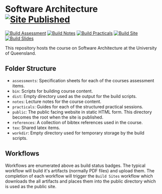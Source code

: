 # Software Architecture [![Site Published](https://img.shields.io/badge/website-published-brightgreen)](https://csse4400.brae.dev/)


[![Build Assessment](https://github.com/BraeWebb/software-architecture/actions/workflows/build-assessment.yml/badge.svg?branch=main)](https://github.com/BraeWebb/software-architecture/actions/workflows/build-assessment.yml)
[![Build Notes](https://github.com/BraeWebb/software-architecture/actions/workflows/build-notes.yml/badge.svg)](https://github.com/BraeWebb/software-architecture/actions/workflows/build-notes.yml)
[![Build Practicals](https://github.com/BraeWebb/software-architecture/actions/workflows/build-practicals.yml/badge.svg)](https://github.com/BraeWebb/software-architecture/actions/workflows/build-practicals.yml)
[![Build Site](https://github.com/BraeWebb/software-architecture/actions/workflows/build-site.yml/badge.svg)](https://github.com/BraeWebb/software-architecture/actions/workflows/build-site.yml)
[![Build Slides](https://github.com/BraeWebb/software-architecture/actions/workflows/build-slides.yml/badge.svg)](https://github.com/BraeWebb/software-architecture/actions/workflows/build-slides.yml)


This repository hosts the course on Software Architecture at the University of Queensland.


## Folder Structure

* `assessments`: Specification sheets for each of the courses assessment items.
* `bin`: Scripts for building course content.
* `dist`: Empty directory used as the output for the build scripts.
* `notes`: Lecture notes for the course content.
* `practicals`: Guides for each of the structured practical sessions.
* `public`: The public facing website in static HTML form. This directory becomes the root when the site is published.
* `references`: A collection of bibtex references used in the course.
* `tex`: Shared latex items.
* `workdir`: Empty directory used for temporary storage by the build scripts.

## Workflows

Workflows are enumerated above as build status badges.
The typical workflow will build it's artifacts (normally PDF files) and upload them.
The completion of each workflow will trigger the `Build Sites` workflow which downloads the all artifacts and places them into the public directory which is used as the public site.
